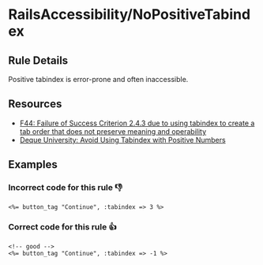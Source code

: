 # RailsAccessibility/NoPositiveTabindex

## Rule Details

Positive tabindex is error-prone and often inaccessible.

## Resources

- [F44: Failure of Success Criterion 2.4.3 due to using tabindex to create a tab order that does not preserve meaning and operability](https://www.w3.org/TR/WCAG20-TECHS/F44.html)
- [Deque University: Avoid Using Tabindex with Positive Numbers](https://dequeuniversity.com/tips/tabindex-positive-numbers)

## Examples
### **Incorrect** code for this rule 👎

```erb
<%= button_tag "Continue", :tabindex => 3 %>
```

### **Correct** code for this rule  👍

```erb
<!-- good -->
<%= button_tag "Continue", :tabindex => -1 %>
```
